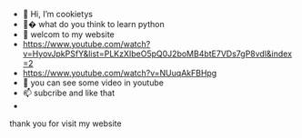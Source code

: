 - 👋 Hi, I’m  cookietys
- 🤔� what do you think to learn python
- 🌱 welcom to my website
- https://www.youtube.com/watch?v=HyovJpkPSfY&list=PLKzXIbeO5pQ0J2boMB4btE7VDs7gP8vdl&index=2
- https://www.youtube.com/watch?v=NUuqAkFBHpg
- 💞️ you can see some video in youtube 
- 📫 subcribe and like that
- 

thank you for visit my website
